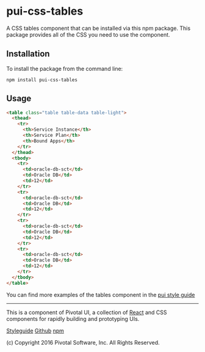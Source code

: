 # pui-css-tables

A CSS tables component that can be installed via this npm package.
This package provides all of the CSS you need to use the component.



## Installation

To install the package from the command line:

```
npm install pui-css-tables
```

## Usage

```html
<table class="table table-data table-light">
  <thead>
    <tr>
      <th>Service Instance</th>
      <th>Service Plan</th>
      <th>Bound Apps</th>
    </tr>
  </thead>
  <tbody>
    <tr>
      <td>oracle-db-sct</td>
      <td>Oracle DB</td>
      <td>12</td>
    </tr>
    <tr>
      <td>oracle-db-sct</td>
      <td>Oracle DB</td>
      <td>12</td>
    </tr>
    <tr>
      <td>oracle-db-sct</td>
      <td>Oracle DB</td>
      <td>12</td>
    </tr>
    <tr>
      <td>oracle-db-sct</td>
      <td>Oracle DB</td>
      <td>12</td>
    </tr>
  </tbody>
</table>
```


You can find more examples of the tables component in the [pui style guide](http://styleguide.pivotal.io/)


*****************************************

This is a component of Pivotal UI, a collection of [React](https://facebook.github.io/react/) and CSS components for rapidly building and prototyping UIs.

[Styleguide](http://styleguide.pivotal.io)
[Github](https://github.com/pivotal-cf/pivotal-ui)
[npm](https://www.npmjs.com/browse/keyword/pivotal%20ui%20modularized)

(c) Copyright 2016 Pivotal Software, Inc. All Rights Reserved.
